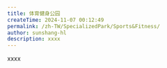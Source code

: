 ```yaml
---
title: 体育健身公园
createTime: 2024-11-07 00:12:49
permalink: /zh-TW/SpecializedPark/Sports&Fitness/
author: sunshang-hl
description: xxxx
---
```


xxxx